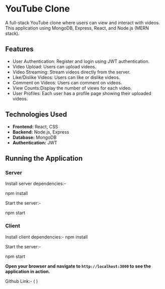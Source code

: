 # YouTube Clone

A full-stack YouTube clone where users can view and interact with videos. This application using MongoDB, Express, React, and Node.js (MERN stack).

## Features

- User Authentication: Register and login using JWT authentication.
- Video Upload: Users can upload videos.
- Video Streaming: Stream videos directly from the server.
- Like/Dislike Videos: Users can like or dislike videos.
- Comment on Videos: Users can comment on videos.
- View Counts:Display the number of views for each video.
- User Profiles: Each user has a profile page showing their uploaded videos.

## Technologies Used

- **Frontend:** React, CSS
- **Backend:** Node.js, Express
- **Database:** MongoDB
- **Authentication:** JWT



## Running the Application
### Server

Install server dependencies:-

  npm install

Start the server:-

  npm start


 ### Client
  Install client dependencies:-
  npm install

  Start the server:-

  npm start

 **Open your browser and navigate to `http://localhost:3000` to see the application in action.**


 Github Link:- ( )



